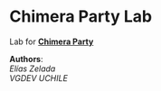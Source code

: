 # Chimera Party Lab

Lab for [**Chimera Party**](https://github.com/elixs/chimera-party)

**Authors**:\
*Elías Zelada*\
*VGDEV UCHILE*
